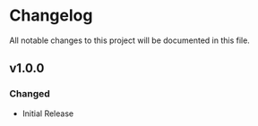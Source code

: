 # Changelog
All notable changes to this project will be documented in this file.

## v1.0.0
### Changed
 - Initial Release
